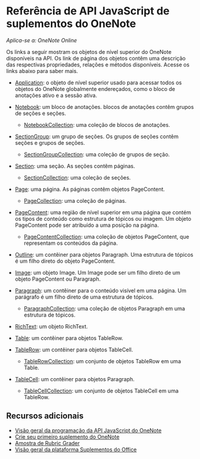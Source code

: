 # Referência de API JavaScript de suplementos do OneNote

*Aplica-se a: OneNote Online*

Os links a seguir mostram os objetos de nível superior do OneNote disponíveis na API. Os link de página dos objetos contêm uma descrição das respectivas propriedades, relações e métodos disponíveis. Acesse os links abaixo para saber mais. 
    
- [Application](application.md): o objeto de nível superior usado para acessar todos os objetos do OneNote globalmente endereçados, como o bloco de anotações ativo e a sessão ativa.

- [Notebook](notebook.md): um bloco de anotações. blocos de anotações contêm grupos de seções e seções.

   - [NotebookCollection](notebookcollection.md): uma coleção de blocos de anotações.

- [SectionGroup](sectiongroup.md): um grupo de seções. Os grupos de seções contêm seções e grupos de seções.

   - [SectionGroupCollection](sectiongroupcollection.md): uma coleção de grupos de seção.

- [Section](section.md): uma seção. As seções contêm páginas.

   - [SectionCollection](sectioncollection.md): uma coleção de seções.

- [Page](page.md): uma página. As páginas contêm objetos PageContent.

   - [PageCollection](pagecollection.md): uma coleção de páginas.

- [PageContent](pagecontent.md): uma região de nível superior em uma página que contém os tipos de conteúdo como estrutura de tópicos ou imagem. Um objeto PageContent pode ser atribuído a uma posição na página.

   - [PageContentCollection](pagecontentcollection.md): uma coleção de objetos PageContent, que representam os conteúdos da página.

- [Outline](outline.md): um contêiner para objetos Paragraph. Uma estrutura de tópicos é um filho direto do objeto PageContent.

- [Image](image.md): um objeto Image. Um Image pode ser um filho direto de um objeto PageContent ou Paragraph.

- [Paragraph](paragraph.md): um contêiner para o conteúdo visível em uma página. Um parágrafo é um filho direto de uma estrutura de tópicos.

  - [ParagraphCollection](paragraphcollection.md): uma coleção de objetos Paragraph em uma estrutura de tópicos.

- [RichText](richtext.md): um objeto RichText.

- [Table](table.md): um contêiner para objetos TableRow.

- [TableRow](tablerow.md): um contêiner para objetos TableCell.

  - [TableRowCollection](tablerowcollection.md): um conjunto de objetos TableRow em uma Table.
 
- [TableCell](tablecell.md): um contêiner para objetos Paragraph.

  - [TableCellCollection](tablecellcollection.md): um conjunto de objetos TableCell em uma TableRow.
        
## Recursos adicionais

- [Visão geral da programação da API JavaScript do OneNote](../../docs/onenote/onenote-add-ins-programming-overview.md)
- [Crie seu primeiro suplemento do OneNote](../../docs/onenote/onenote-add-ins-getting-started.md)
- [Amostra de Rubric Grader](https://github.com/OfficeDev/OneNote-Add-in-Rubric-Grader)
- [Visão geral da plataforma Suplementos do Office](https://dev.office.com/docs/add-ins/overview/office-add-ins)
